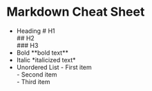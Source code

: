 # Markdown Cheat Sheet
- Heading   # H1 <br>
            ## H2 <br>
            ### H3 <br>
- Bold	                \*\*bold text** <br>
- Italic	                \*italicized text*<br>
- Unordered List	        \- First item<br>
                           \- Second item<br>
                        \- Third item<br>
